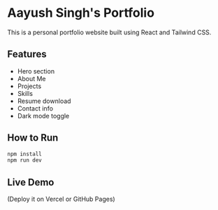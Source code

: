 # Aayush Singh's Portfolio

This is a personal portfolio website built using React and Tailwind CSS.

## Features
- Hero section
- About Me
- Projects
- Skills
- Resume download
- Contact info
- Dark mode toggle

## How to Run
```bash
npm install
npm run dev
```

## Live Demo
(Deploy it on Vercel or GitHub Pages)
